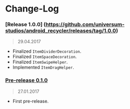 Change-Log
===============

### [Release 1.0.0] (https://github.com/universum-studios/android_recycler/releases/tag/1.0.0) ###
> 29.04.2017

- Finalized `ItemDividerDecoration`.
- Finalized `ItemSpaceDecoration`.
- Finalized `ItemSwipeHelper`.
- Implemented `ItemDragHelper`.

### [Pre-release 0.1.0](https://github.com/universum-studios/android_recycler/releases/tag/0.1.0) ###
> 27.01.2017

- First pre-release.
